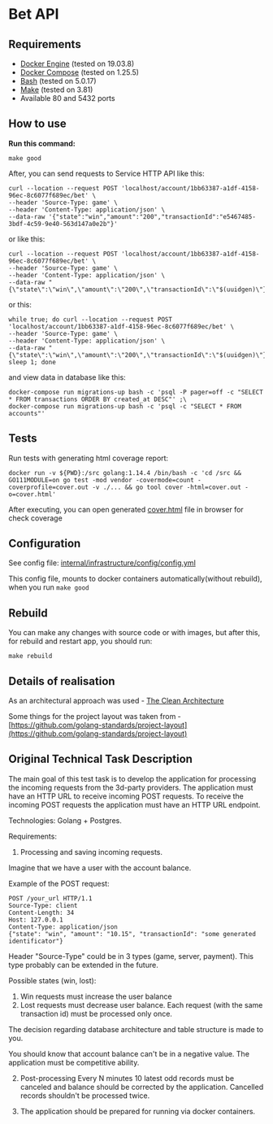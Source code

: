 # Bet API

## Requirements

* [Docker Engine](https://docs.docker.com/engine/) (tested on 19.03.8)
* [Docker Compose](https://docs.docker.com/compose/) (tested on 1.25.5)
* [Bash](https://www.gnu.org/software/bash/) (tested on 5.0.17)
* [Make](https://www.gnu.org/software/make/) (tested on 3.81)
* Available 80 and 5432 ports

## How to use

**Run this command:**
```
make good
```

After, you can send requests to Service HTTP API like this:
```
curl --location --request POST 'localhost/account/1bb63387-a1df-4158-96ec-8c6077f689ec/bet' \
--header 'Source-Type: game' \
--header 'Content-Type: application/json' \
--data-raw '{"state":"win","amount":"200","transactionId":"e5467485-3bdf-4c59-9e40-563d147a0e2b"}'
```

or like this:
```
curl --location --request POST 'localhost/account/1bb63387-a1df-4158-96ec-8c6077f689ec/bet' \
--header 'Source-Type: game' \
--header 'Content-Type: application/json' \
--data-raw "{\"state\":\"win\",\"amount\":\"200\",\"transactionId\":\"$(uuidgen)\"}"
```


or this:
```
while true; do curl --location --request POST 'localhost/account/1bb63387-a1df-4158-96ec-8c6077f689ec/bet' \
--header 'Source-Type: game' \
--header 'Content-Type: application/json' \
--data-raw "{\"state\":\"win\",\"amount\":\"200\",\"transactionId\":\"$(uuidgen)\"}"; sleep 1; done
```

and view data in database like this:
```
docker-compose run migrations-up bash -c 'psql -P pager=off -c "SELECT * FROM transactions ORDER BY created_at DESC"' ;\
docker-compose run migrations-up bash -c 'psql -c "SELECT * FROM accounts"'
```

## Tests

Run tests with generating html coverage report:
```
docker run -v ${PWD}:/src golang:1.14.4 /bin/bash -c 'cd /src && GO111MODULE=on go test -mod vendor -covermode=count -coverprofile=cover.out -v ./... && go tool cover -html=cover.out -o=cover.html'
``` 

After executing, you can open generated [cover.html](https://htmlpreview.github.io/?https://github.com/mgerasimchuk/bet-api/blob/master/cover.html) file in browser for check coverage 

## Configuration

See config file: [internal/infrastructure/config/config.yml](internal/infrastructure/config/config.yml)

This config file, mounts to docker containers automatically(without rebuild), when you run `make good`

## Rebuild

You can make any changes with source code or with images, but after this, for rebuild and restart app, you should run: 
```
make rebuild
```

## Details of realisation

As an architectural approach was used - [The Clean Architecture](https://blog.cleancoder.com/uncle-bob/2012/08/13/the-clean-architecture.html)

Some things for the project layout was taken from - [https://github.com/golang-standards/project-layout](https://github.com/golang-standards/project-layout)

## Original Technical Task Description

The main goal of this test task is to develop the application for processing the incoming requests from the 3d-party providers.
The application must have an HTTP URL to receive incoming POST requests.
To receive the incoming POST requests the application must have an HTTP URL endpoint.

Technologies: Golang + Postgres.

Requirements:
1. Processing and saving incoming requests.

Imagine that we have a user with the account balance.

Example of the POST request:
```
POST /your_url HTTP/1.1
Source-Type: client
Content-Length: 34
Host: 127.0.0.1
Content-Type: application/json
{"state": "win", "amount": "10.15", "transactionId": "some generated identificator"}
```

Header "Source-Type" could be in 3 types (game, server, payment). This type probably can be extended in the future.

Possible states (win, lost):
1. Win requests must increase the user balance
2. Lost requests must decrease user balance.
Each request (with the same transaction id) must be processed only once.

The decision regarding database architecture and table structure is made to you.

You should know that account balance can't be in a negative value.
The application must be competitive ability.

2. Post-processing
Every N minutes 10 latest odd records must be canceled and balance should be corrected by the application.
Cancelled records shouldn't be processed twice.

3. The application should be prepared for running via docker containers.

